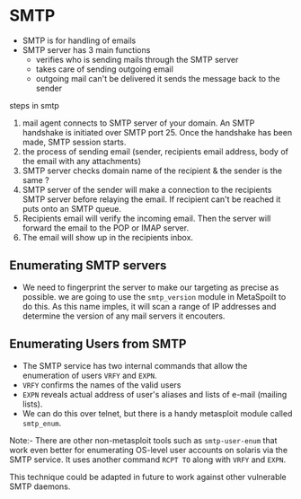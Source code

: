 # SMTP

- SMTP is for handling of emails
- SMTP server has 3 main functions
  - verifies who is sending mails through the SMTP server
  - takes care of sending outgoing email 
  - outgoing mail can't be delivered it sends the message back to the sender

steps in smtp
1. mail agent connects to SMTP server of your domain. An SMTP handshake is initiated over SMTP port 25. Once the handshake has been   made, SMTP session starts.
2. the process of sending email (sender, recipients email address, body of the email with any attachments)
3. SMTP server checks domain name of the recipient & the sender is the same ?
4. SMTP server of the sender will make a connection to the recipients SMTP server before relaying the email. If recipient can't be reached it puts onto an SMTP queue.
5. Recipients email will verify the incoming email. Then the server will forward the email to the POP or IMAP server.
6. The email will show up in the recipients inbox.

## Enumerating SMTP servers
- We need to fingerprint the server to make our targeting as precise as possible. we are going to use the `smtp_version` module in 
MetaSpoilt to do this. As this name imples, it will scan a range of IP addresses and determine the version of any mail servers it encouters.

## Enumerating Users from SMTP
- The SMTP service has two internal commands that allow the enumeration of users `VRFY` and `EXPN`.
- `VRFY` confirms the names of the valid users
- `EXPN` reveals actual address of user's aliases and lists of e-mail (mailing lists). 
- We can do this over telnet, but there is a handy metasploit module called `smtp_enum`.

Note:-
There are other non-metasploit tools such as `smtp-user-enum` that work even better for enumerating OS-level user accounts on solaris via the SMTP service. It uses another command `RCPT TO` along with `VRFY` and `EXPN`.

This technique could be adapted in future to work against other vulnerable SMTP daemons.

